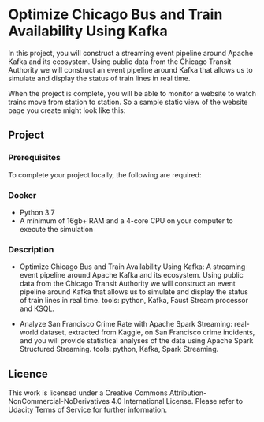 # Optimize Chicago Bus and Train Availability Using Kafka

In this project, you will construct a streaming event pipeline around Apache Kafka and its ecosystem. Using public data from the Chicago Transit Authority we will construct an event pipeline around Kafka that allows us to simulate and display the status of train lines in real time.

When the project is complete, you will be able to monitor a website to watch trains move from station to station. So a sample static view of the website page you create might look like this:


## Project

### Prerequisites
To complete your project locally, the following are required:

### Docker
- Python 3.7
- A minimum of 16gb+ RAM and a 4-core CPU on your computer to execute the simulation

### Description

- Optimize Chicago Bus and Train Availability Using Kafka: A streaming event pipeline around Apache Kafka and its ecosystem. Using public data from the Chicago Transit Authority we will construct an event pipeline around Kafka that allows us to simulate and display the status of train lines in real time. tools: python, Kafka, Faust Stream processor and KSQL.


- Analyze San Francisco Crime Rate with Apache Spark Streaming: real-world dataset, extracted from Kaggle, on San Francisco crime incidents, and you will provide statistical analyses of the data using Apache Spark Structured Streaming. tools: python, Kafka, Spark Streaming.

## Licence
This work is licensed under a Creative Commons Attribution-NonCommercial-NoDerivatives 4.0 International License. Please refer to Udacity Terms of Service for further information.
